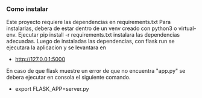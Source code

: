### Como instalar

Este proyecto requiere las dependencias en requirements.txt
Para instalarlas, debera de estar dentro de un venv creado con python3 o virtual-env.
Ejecutar pip install -r requirements.txt instalara las dependencias adecuadas.
Luego de instaladas las dependencias, con flask run se ejecutara la aplicacion y se levantara en

- http://127.0.0.1:5000

En caso de que flask muestre un error de que no encuentra "app.py" se debera ejecutar en consola el siguiente comando.

- export FLASK_APP=server.py
